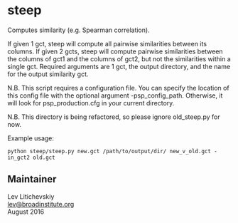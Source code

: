 steep
===========
Computes similarity (e.g. Spearman correlation).

If given 1 gct, steep will compute all pairwise similarities between its columns.
If given 2 gcts, steep will compute pairwise similarities between the columns
of gct1 and the columns of gct2, but not the similarities within a single gct.
Required arguments are 1 gct, the output directory, and the name for the
output similarity gct.

N.B. This script requires a configuration file. You can specify the location
of this config file with the optional argument -psp_config_path.
Otherwise, it will look for psp_production.cfg in your current directory.

N.B. This directory is being refactored, so please ignore old_steep.py for now.

Example usage:
```
python steep/steep.py new.gct /path/to/output/dir/ new_v_old.gct -in_gct2 old.gct
```

Maintainer
----------
Lev Litichevskiy	
lev@broadinstitute.org  
August 2016

